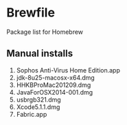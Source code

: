 Brewfile
========

Package list for Homebrew

## Manual installs

1. Sophos Anti-Virus Home Edition.app
2. jdk-8u25-macosx-x64.dmg
3. HHKBProMac201209.dmg
4. JavaForOSX2014-001.dmg
5. usbrgb321.dmg
6. Xcode5.1.1.dmg
7. Fabric.app
